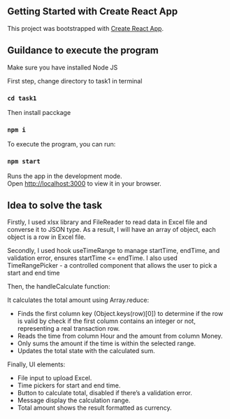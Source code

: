 ## Getting Started with Create React App

This project was bootstrapped with [Create React App](https://github.com/facebook/create-react-app).

## Guildance to execute the program

Make sure you have installed Node JS

First step, change directory to task1 in terminal

### `cd task1`

Then install pacckage

### `npm i`

To execute the program, you can run:

### `npm start`

Runs the app in the development mode.\
Open [http://localhost:3000](http://localhost:3000) to view it in your browser.

## Idea to solve the task

Firstly, I used xlsx library and FileReader to read data in Excel file and converse it to JSON type. As a result, I will have an array of object, each object is a row in Excel file.

Secondly, I used hook useTimeRange to manage startTime, endTime, and validation error, ensures startTime <= endTime. I also used TimeRangePicker - a controlled component that allows the user to pick a start and end time

Then, the handleCalculate function: 

It calculates the total amount using Array.reduce:
- Finds the first column key (Object.keys(row)[0]) to determine if the row is valid by check if the first column contains an integer or not, representing a real transaction row.
- Reads the time from column Hour and the amount from column Money.
- Only sums the amount if the time is within the selected range.
- Updates the total state with the calculated sum.

Finally, UI elements: 

- File input to upload Excel.
- Time pickers for start and end time.
- Button to calculate total, disabled if there’s a validation error.
- Message display the calculation range.
- Total amount shows the result formatted as currency.

